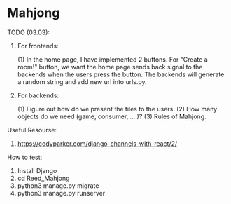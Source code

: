 # Mahjong

TODO (03.03):
1. For frontends:

	(1) In the home page, I have implemented 2 buttons. For "Create a room!" button, we want the home page sends back signal to the backends when the users press the button. The backends will generate a random string and add new url into urls.py.

2. For backends:

	(1) Figure out how do we present the tiles to the users.
	(2) How many objects do we need (game, consumer, ... )?
	(3) Rules of Mahjong.

Useful Resourse:
1. https://codyparker.com/django-channels-with-react/2/

How to test:
1. Install Django
2. cd Reed_Mahjong
3. python3 manage.py migrate
4. python3 manage.py runserver
